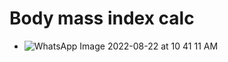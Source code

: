 # Body mass index calc

- ![WhatsApp Image 2022-08-22 at 10 41 11 AM](https://user-images.githubusercontent.com/111631451/185843884-1c52a7b0-d2fe-4ca3-aa36-d04aa122a017.jpeg)

